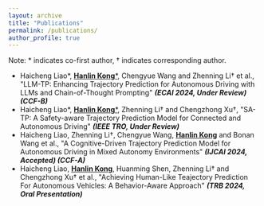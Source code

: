 ```yaml
---
layout: archive
title: "Publications"
permalink: /publications/
author_profile: true
---
```


Note: * indicates co-first author, † indicates corresponding author.

- Haicheng Liao\*, <u>**Hanlin Kong**\*</u>, Chengyue Wang and Zhenning Li† et al., "LLM-TP: Enhancing Trajectory Prediction for Autonomous Driving with LLMs and Chain-of-Thought Prompting"  ***(ECAI 2024, Under Review) (CCF-B)***
- Haicheng Liao\*, <u>**Hanlin Kong**\*</u>, Zhenning Li† and Chengzhong Xu†, "SA-TP: A Safety-aware Trajectory Prediction Model for Connected and Autonomous Driving" ***(IEEE TRO, Under Review)***
- Haicheng Liao, Zhenning Li†, Chengyue Wang, **<u>Hanlin Kong</u>** and Bonan Wang et al., "A Cognitive-Driven Trajectory Prediction Model for Autonomous Driving in Mixed Autonomy Environments" ***(IJCAI 2024, Accepted) (CCF-A)***
- Haicheng Liao, **<u>Hanlin Kong</u>**, Huanming Shen, Zhenning Li† and Chengzhong Xu† et al., "Achieving Human-Like Teajectory Prediction For Autonomous Vehicles: A Behavior-Aware Approach" ***(TRB 2024, Oral Presentation)***
